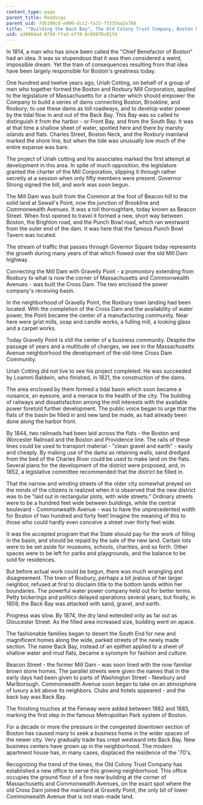```yaml
---
content_type: page
parent_title: Readings
parent_uid: 7d6190cd-e900-dcc2-fa23-753356a2e788
title: '"Building the Back Bay", The Old Colony Trust Company, Boston MA, 1926'
uid: a36864a4-0799-ffad-ef70-8c0d870c01fd
---
```


In 1814, a man who has since been called the "Chief Benefactor of Boston" had an idea. It was so stupendous that it was then considered a weird, impossible dream. Yet the train of consequences resulting from that idea have been largely responsible for Boston's greatness today.

One hundred and twelve years ago, Uriah Cotting, on behalf of a group of men who together formed the Boston and Roxbury Mill Corporation, applied to the legislature of Massachusetts for a charter which should empower the Company to build a series of dams connecting Boston, Brookline, and Roxbury; to use these dams as toll roadways, and to develop water power by the tidal flow in and out of the Back Bay. This Bay was so called to distinguish it from the harbor - or Front Bay, and from the South Bay. It was at that time a shallow sheet of water, spotted here and there by marshy islands and flats. Charles Street, Boston Neck, and the Roxbury mainland marked the shore line, but when the tide was unusually low much of the entire expanse was bare.

The project of Uriah cotting and his associates marked the first attempt at development in this area. In spite of much opposition, the legislature granted the charter of the Mill Corporation, slipping it through rather secretly at a session when only fifty members were present. Governor Strong signed the bill, and work was soon begun.

The Mill Dam was built from the Common at the foot of Beacon hill to the solid land at Sewall's Point, now the junction of Brookline and Commonwealth Avenues. It was a toll thoroughfare, today known as Beacon Street. When first opened to travel it formed a new, short way between Boston, the Brighton road, and the Punch Bowl road, which ran westward from the outer end of the dam. It was here that the famous Punch Bowl Tavern was located.

The stream of traffic that passes through Governor Square today represents the growth during many years of that which flowed over the old Mill Dam highway.

Connecting the Mill Dam with Gravelly Point - a promontory extending from Roxbury to what is now the corner of Massachusetts and Commonwealth Avenues - was built the Cross Dam. The two enclosed the power company's receiving basin.

In the neighborhood of Gravelly Point, the Roxbury town landing had been located. With the completion of the Cross Dam and the availability of water power, the Point became the center of a manufacturing community. Near here were grist mills, soap and candle works, a fulling mill, a looking glass and a carpet works.

Today Gravelly Point is still the center of a business community. Despite the passage of years and a multitude of changes, we see in the Massachusetts Avenue neighborhood the development of the old-time Cross Dam Community.

Uriah Cotting did not live to see his project completed. He was succeeded by Loammi Baldwin, who finished, in 1821, the construction of the dams.

The area enclosed by them formed a tidal basin which soon became a nuisance, an eyesore, and a menace to the health of the city. The building of railways and dissatisfaction among the mill interests with the available power foretold further development. The public voice began to urge that the flats of the basin be filled in and new land be made, as had already been done along the harbor front.

By 1844, two railroads had been laid across the flats - the Boston and Worcester Railroad and the Boston and Providence line. The rails of these lines could be used to transport material - "clean gravel and earth" - easily and cheaply. By making use of the dams as retaining walls, sand dredged from the bed of the Charles River could be used to make land on the flats. Several plans for the development of the district were proposed, and, in 1852, a legislative committee recommended that the district be filled in.

That the narrow and winding streets of the older city somewhat preyed on the minds of the citizens is realized when it is observed that the new district was to be "laid out in rectangular plots, with wide streets." Ordinary streets were to be a hundred feet wide between buildings, while the central boulevard - Commonwealth Avenue - was to have the unprecedented width for Boston of two hundred and forty feet! Imagine the meaning of this to those who could hardly even conceive a street over thirty feet wide.

It was the accepted program that the State should pay for the work of filling in the basin, and should be repaid by the sale of the new land. Certain lots were to be set aside for museums, schools, charities, and so forth. Other spaces were to be left for parks and playgrounds, and the balance to be sold for residences.

But before actual work could be begun, there was much wrangling and disagreement. The town of Roxbury, perhaps a bit jealous of her larger neighbor, refused at first to disclaim title to the bottom lands within her boundaries. The powerful water power company held out for better terms. Petty bickerings and politics delayed operations several years, but finally, in 1859, the Back Bay was attacked with sand, gravel, and earth.

Progress was slow. By 1874, the dry land extended only as far out as Gloucester Street. As the filled area increased size, building went on apace.

The fashionable families began to desert the South End for new and magnificent homes along the wide, parked streets of the newly made section. The name Back Bay, instead of an epithet applied to a sheet of shallow water and mud flats, became a synonym for fashion and culture.

Beacon Street - the former Mill Dam - was soon lined with the now familiar brown stone homes. The parallel streets were given the names that in the early days had been given to parts of Washington Street - Newbury and Marlborough. Commonwealth Avenue soon began to take on an atmosphere of luxury a bit above its neighbors. Clubs and hotels appeared - and the back bay was Back Bay.

The finishing touches at the Fenway were added between 1882 and 1885, marking the first step in the famous Metropolitan Park system of Boston.

For a decade or more the pressure in the congested downtown section of Boston has caused many to seek a business home in the wider spaces of the newer city. Very gradually trade has crept westward into Back Bay. New business centers have grown up in the neighborhood. The modern apartment house has, in many cases, displaced the residence of the '70's.

Recognizing the trend of the times, the Old Colony Trust Company has established a new office to serve this growing neighborhood. This office occupies the ground floor of a fine new building at the corner of Massachusetts and Commonwealth Avenues, on the exact spot where the old Cross Dam joined the mainland at Gravelly Point, the only bit of lower Commonwealth Avenue that is not man-made land.